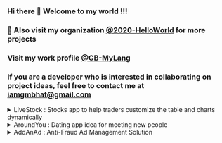 ### Hi there 👋 Welcome to my world !!!

### 🏢 Also visit my organization [@2020-HelloWorld](https://github.com/2020-HelloWorld) for more projects 
### Visit my work profile [@GB-MyLang](https://github.com/GB-MyLang)

### If you are a developer who is interested in collaborating on project ideas, feel free to contact me at iamgmbhat@gmail.com

<details>
  <summary>
    LiveStock : Stocks app to help traders customize the table and charts dynamically
  </summary>
  
  <br/>
  
  **Introduction:**
  LiveStock is an innovative stocks app that offers traders a dynamic and customizable way to visualize and analyze live stocks data. Our app provides the ability to apply your own mathematics on the existing rows of the live stocks data and create new tables and graphs dynamically.

  **Purpose:**
  The purpose of LiveStock is to provide traders with a more flexible and personalized way to analyze stocks data. By allowing users to customize their own graphs and tables, our app can help traders to better understand market trends and make more informed decisions about their investments.

  **Target Audience:**
  Our target audience is primarily active traders who are looking for a more advanced way to analyze and visualize live stocks data. This includes day traders, swing traders, and other experienced traders who require a high level of customization and flexibility in their analysis.

  **Key Features:**
  1. Customizable Graphs: Our app provides the ability to create custom graphs and charts using the live stocks data. Users can apply their own mathematics and formulas to the data to create personalized graphs that best suit their trading strategies.
  2. Dynamic Tables: Our app allows users to create dynamic tables that update in real-time with live data. Users can apply their own filters and formulas to the data to create custom tables that provide a more detailed view of the stocks data.
  3. User-Friendly Interface: LiveStock has a simple and intuitive interface that is easy to navigate and use. Users can quickly and easily create custom graphs and tables using the app's drag-and-drop functionality.
  4. Real-Time Data: Our app provides real-time data on the stock market, so traders can make informed decisions based on the most up-to-date information.

  **Benefits:**
  1. Personalized Analysis: LiveStock allows traders to create personalized graphs and tables that best suit their trading strategies, providing a more effective way to analyze stocks data.
  2. Increased Flexibility: Our app offers a high level of customization and flexibility, allowing traders to apply their own mathematics and formulas to the live stocks data.
  3. Real-Time Data: LiveStock provides real-time data on the stock market, so traders can make informed decisions based on the most up-to-date information.
  4. User-Friendly Interface: The app has a simple and intuitive interface that is easy to navigate and use, making it accessible to traders of all levels of experience.

  **Conclusion:**
  In conclusion, LiveStock is a powerful and innovative stocks app that offers traders a more personalized and flexible way to analyze and visualize live stocks data. With its customizable graphs and tables, real-time data, and user-friendly interface, LiveStock is poised to become a must-have tool for active traders looking to make informed investment decisions.
  
**To stand out among its competitors, the LiveStock app can focus on offering unique and valuable features that are not found in other similar apps. Here are a few suggestions:**
  1. Simplified interface: While customization and flexibility are crucial, the app's interface should be intuitive and easy to use, even for traders with minimal technical expertise. The app can achieve this by offering a simplified and user-friendly interface that streamlines the customization process.
  2. Real-time alerts: The LiveStock app can offer real-time alerts for traders, such as when a stock reaches a particular price, to help them make timely investment decisions.
  3. Machine learning capabilities: The app can leverage machine learning algorithms to provide predictive insights, trend analysis, and personalized recommendations to traders based on their past performance and investment history.
  4. Seamless integration with brokers: The app can offer seamless integration with popular brokerage platforms to allow traders to execute trades without leaving the app.
  5. Competitive pricing: Offering a competitive pricing model that is more affordable than other similar apps can attract more traders to use the app.

</details> 

<details>
  <summary>
    AroundYou : Dating app idea for meeting new people
  </summary>
  
  <br/>
  
**Introduction**
AroundYou is a dating app designed to help singles meet and connect with each other in social settings, such as clubs and cafes. The app utilizes ad-hoc network communication technology to list all the singles in the range of the user's phone and send them requests to connect. This approach aims to make it easier for singles to discover potential matches in their immediate vicinity and approach them more comfortably.

 **Objectives**
The main objectives of AroundYou are to:
1. Connect singles in social settings based on their proximity to each other
2. Provide a more convenient and comfortable way to approach potential matches
3. Increase the chances of successful connections by providing a more targeted and location-based matching system
4. Create a user-friendly and secure environment for dating and socializing
  
**Target Audience**
AroundYou targets singles who are looking for a more convenient and comfortable way to meet new people in social settings. The app is suitable for individuals of all ages who are comfortable with using technology to enhance their dating and socializing experiences.

**Key Features**
The main features of AroundYou include:
1. Ad-hoc network communication technology to detect singles in the user's proximity
2. Request-based connection system to allow users to approach potential matches more comfortably
3. User profiles with personal information, photos, and interests
4. Chat functionality to enable users to communicate with each other within the app
5. Location-based matching system to connect users with compatible matches in their vicinity
6. User privacy and security measures to ensure a safe and secure environment for dating and socializing
  
**Development Plan**
The development plan for AroundYou includes the following milestones:
1. Initial design and prototyping of the app's user interface and user experience
2. Development of the ad-hoc network communication technology and location-based matching system
3. Integration of the chat functionality and user profile features
4. Testing and optimization of the app's performance, user engagement, and security measures
5. Launch of the app on the App Store and Google Play Store
6. Ongoing maintenance and updates to enhance the app's functionality, user experience, and security measures
  
**Business Model**
1. AroundYou's business model includes the following revenue streams:
2. Freemium model with basic features available for free and premium features available for a subscription fee
3. In-app advertising to generate revenue from relevant third-party advertisers
4. Sponsorship and partnerships with social and dating events to promote the app and increase user engagement
  
**Conclusion**
AroundYou is a dating app that utilizes ad-hoc network communication technology to connect singles in social settings. The app's key features, including location-based matching, request-based connections, and user privacy and security measures, aim to provide a more convenient and comfortable way to meet new people and enhance socializing experiences. With a well-planned development and marketing strategy, AroundYou has the potential to become a popular and successful dating app.
  
</details> 

<details> 

  <summary>
 AddAnAd : Anti-Fraud Ad Management Solution
  </summary>

  <br/>

 **Introduction:**

AddAnAd is a revolutionary anti-fraud ad management solution that empowers advertisers and website owners to protect their investments and ensure genuine engagement with their ads. By combining advanced fraud prevention algorithms with customizable ad delivery, AddAnAd offers a comprehensive platform for optimizing ad campaigns while maintaining the integrity of each engagement.

 **Objective:**

The primary objective of AddAnAd is to provide advertisers and website owners with a secure and customizable platform for managing and delivering ads. Our focus is on preventing ad fraud through real-time monitoring and authentication, while also enabling advertisers to tailor their ads to specific audiences and objectives.

 **Target Audience:**

AddAnAd is designed to serve the following target audiences:

1. **Advertisers:** Brands, businesses, and marketers seeking to reach their target audiences effectively while minimizing the risk of ad fraud.
2. **Website Owners:** Publishers and website administrators who want to offer a reliable ad platform to advertisers and ensure genuine user interactions.
3. **Ad Agencies:** Agencies responsible for managing ad campaigns for clients, who can benefit from advanced fraud prevention tools and customization options.

 **Key Features:**

1. **Ad Fraud Prevention:** AddAnAd employs advanced algorithms to monitor incoming ad traffic in real-time, detecting and preventing fraudulent clicks and impressions.
2. **Customization:** Advertisers can tailor their ad content and redirection routes based on their campaign goals, ensuring a personalized and engaging ad experience.
3. **API Integration:** AddAnAd provides a user-friendly npm package that seamlessly integrates with websites, allowing easy rendering of ads and real-time fraud prevention.
4. **Dynamic Updates:** Advertisers can modify ad content and targeting parameters on the fly, without disrupting the ongoing campaigns.
5. **Real-Time Analytics:** Detailed analytics dashboards provide insights into ad performance, user engagement, and fraud prevention statistics.
6. **User-Friendly Interface:** The web portal offers an intuitive dashboard for advertisers to manage their campaigns, customize ads, and track results.

 **Development Plans:**

1. **Phase 1 - Core Development:**
   - Develop the npm package with API integration capabilities.
   - Implement real-time ad traffic monitoring and fraud prevention algorithms.
   - Create a web portal for advertisers and website owners to register and access their accounts.

2. **Phase 2 - Customization and Analytics:**
   - Integrate customization features, allowing advertisers to create and modify ad content.
   - Develop real-time analytics dashboards for monitoring campaign performance and engagement metrics.
   
3. **Phase 3 - Dynamic Updates and Scaling:**
   - Implement dynamic ad updates without disrupting ongoing campaigns.
   - Scale infrastructure to handle increased traffic and user activity.
   
 **Business Model:**

AddAnAd operates on a subscription-based business model:

1. **Basic Tier:** Free plan with limited features and ad impressions, aimed at small website owners and advertisers.
2. **Pro Tier:** Monthly subscription offering advanced fraud prevention, customization, and analytics features.
3. **Enterprise Tier:** Tailored solutions for large advertisers, agencies, and high-traffic websites, with custom pricing based on their specific requirements.

 **Conclusion:**

AddAnAd is poised to revolutionize the ad management landscape by offering a holistic solution that tackles ad fraud while empowering advertisers with customization options. With our commitment to data security, user-friendly interfaces, and real-time monitoring, AddAnAd is set to become an essential tool for businesses looking to maximize their ad campaign effectiveness and ROI.

</details> 
